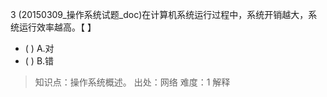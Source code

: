 3
(20150309_操作系统试题_doc)在计算机系统运行过程中，系统开销越大，系统运行效率越高。【 】
- ( ) A.对 
- ( ) B.错

> 知识点：操作系统概述。
> 出处：网络
> 难度：1
> 解释
